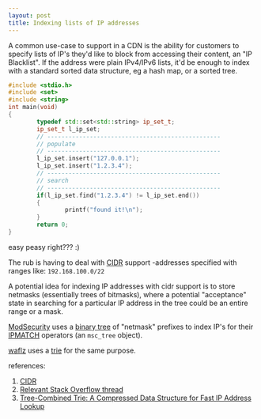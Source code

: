 ```yaml
---
layout: post
title: Indexing lists of IP addresses
---
```


A common use-case to support in a CDN is the ability for customers to specify lists of IP's they'd like to block from accessing their content, an "IP Blacklist".  If the address were plain IPv4/IPv6 lists, it'd be enough to index with a standard sorted data structure, eg a hash map, or a sorted tree.

```cpp
#include <stdio.h>
#include <set>
#include <string>
int main(void)
{
        typedef std::set<std::string> ip_set_t;
        ip_set_t l_ip_set;
        // -------------------------------------------------
        // populate
        // -------------------------------------------------
        l_ip_set.insert("127.0.0.1");
        l_ip_set.insert("1.2.3.4");
        // -------------------------------------------------
        // search
        // -------------------------------------------------
        if(l_ip_set.find("1.2.3.4") != l_ip_set.end())
        {
                printf("found it!\n");
        }
        return 0;
}
```
easy peasy right??? :)

The rub is having to deal with [CIDR](https://en.wikipedia.org/wiki/Classless_Inter-Domain_Routing) support -addresses specified with ranges like: `192.168.100.0/22 `

A potential idea for indexing IP addresses with cidr support is to store netmasks (essentially trees of bitmasks), where a potential "acceptance" state in searching for a particular IP address in the tree could be an entire range or a mask.

[ModSecurity](https://github.com/SpiderLabs/ModSecurity) uses a [binary tree](https://github.com/SpiderLabs/ModSecurity/blob/v3/master/src/utils/msc_tree.h) of "netmask" prefixes to index IP's for their [IPMATCH](https://github.com/SpiderLabs/ModSecurity/wiki/Reference-Manual-(v2.x)#ipMatch) operators (an `msc_tree` object).

[waflz](https://github.com/EdgeCast/waflz) uses a [trie](https://en.wikipedia.org/wiki/Trie) for the same purpose.

references:
1. [CIDR](https://en.wikipedia.org/wiki/Classless_Inter-Domain_Routing)
2. [Relevant Stack Overflow thread](https://stackoverflow.com/questions/32616965/how-do-i-store-ip-addresses-and-cidr-ranges-effectively)
3. [Tree-Combined Trie: A Compressed Data Structure for Fast IP Address Lookup](https://pdfs.semanticscholar.org/0383/2b3fbf02dc945dc504d39f4beab9f60ec9de.pdf)

